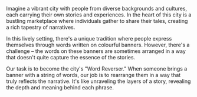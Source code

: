 Imagine a vibrant city with people from diverse backgrounds and cultures, each carrying their own stories and experiences. In the heart of this city is a bustling marketplace where individuals gather to share their tales, creating a rich tapestry of narratives.

In this lively setting, there's a unique tradition where people express themselves through words written on colourful banners. However, there's a challenge – the words on these banners are sometimes arranged in a way that doesn't quite capture the essence of the stories.

Our task is to become the city's "Word Reverser." When someone brings a banner with a string of words, our job is to rearrange them in a way that truly reflects the narrative. It's like unraveling the layers of a story, revealing the depth and meaning behind each phrase.
